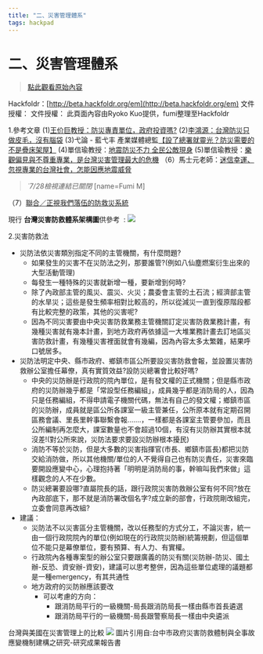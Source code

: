 ```yaml
---
title: "二、災害管理體系"
tags: hackpad
---
```


# 二、災害管理體系

> [點此觀看原始內容](https://g0v.hackpad.tw/1qrg5FHN9Oq)


Hackfoldr：[http://beta.hackfoldr.org/em](http://beta.hackfoldr.org/em)
文件授權：
文件授權：
此頁面內容由Ryoko Kuo提供，fumi整理至Hackfoldr

1.參考文章
(1)[王价巨教授：防災專責單位，政府投資嗎?](https://www.facebook.com/notes/jieh-jiuh-wang/%E9%98%B2%E7%81%BD%E5%B0%88%E8%B2%AC%E5%96%AE%E4%BD%8D%E6%94%BF%E5%BA%9C%E6%8A%95%E8%B3%87%E5%97%8E/980084228728904)
(2)[李鴻源：台灣防災只做皮毛，沒有腦袋](http://www.cw.com.tw/article/article.action?id=5074527)
(3)弋論 - 藍弋丰 產業媒體總監[【設了總署就靈光？防災需要的不是疊床架屋】](http://tw.on.cc/tw/bkn/cnt/commentary/20160214/bkntw-20160214000524075-0214_04411_001.html)
(4)單信瑜教授：[地震防災不力 全民公敵現身](https://www.facebook.com/notes/%E5%96%AE%E4%BF%A1%E7%91%9C/%E5%9C%B0%E9%9C%87%E9%98%B2%E7%81%BD%E4%B8%8D%E5%8A%9B-%E5%85%A8%E6%B0%91%E5%85%AC%E6%95%B5%E7%8F%BE%E8%BA%AB/10153947382844507)
(5)單信瑜教授：[樂觀偏見與不尊重專業，是台灣災害管理最大的危機](http://opinion.udn.com/opinion/story/9449/1493024)
（6）馬士元老師：[迷信幸運、忽視專業的台灣社會，怎能因應地震威脅](https://www.facebook.com/notes/shauiane-maa/%E8%BF%B7%E4%BF%A1%E5%B9%B8%E9%81%8B%E5%BF%BD%E8%A6%96%E5%B0%88%E6%A5%AD%E7%9A%84%E5%8F%B0%E7%81%A3%E7%A4%BE%E6%9C%83%E6%80%8E%E8%83%BD%E5%9B%A0%E6%87%89%E5%9C%B0%E9%9C%87%E5%A8%81%E8%84%85/1101253939918839)
> _˙7/28檢視連結已關閉_
> [name=Fumi M]

（7）[聯合／正視我們落伍的防救災系統](http://udn.com/news/story/7338/1506284)


現行 **台灣災害防救體系架構圖**供參考  :
![](https://g0vhackmd.blob.core.windows.net/g0v-hackmd-images/upload_0131ef0047b6dceac9375b356f3fa32d)

2.災害防救法
- 災防法依災害類別指定不同的主管機關，有什麼問題?
    - 如果發生的災害不在災防法之列，那要誰管?(例如八仙塵燃案衍生出來的大型活動管理)
    - 每發生一種特殊的災害就新增一種，要新增到何時?
    - 除了內政部主管的風災、震災、火災；農委會主管的土石流；經濟部主管的水旱災；這些是發生頻率相對比較高的，所以從減災一直到復原階段都有比較完整的政策，其他的災害呢?
    - 因為不同災害要由中央災害防救業務主管機關訂定災害防救業務計畫，有幾種災害就有幾本計畫，到地方政府再依據這一大堆業務計畫去訂地區災害防救計畫，有幾種災害裡面就會有幾編，因為內容太多太繁雜，結果呼口號居多。
- 災防法明定中央、縣市政府、鄉鎮市區公所要設災害防救會報，並設置災害防救辦公室擔任幕僚，真有實質效益?設防災總署會比較好嗎?
    - 中央的災防辦是行政院的院內單位，是有發文權的正式機關；但是縣市政府的災防辦幾乎都是「常設型任務編組」，成員幾乎都是消防局的人，因為只是任務編組，不得申請電子機關代碼，無法有自己的發文權；鄉鎮市區的災防辦，成員就是區公所各課室一級主管兼任，公所原本就有定期召開區務會議、里長里幹事聯繫會報.......，一樣都是各課室主管要參加，而且公所編制再怎麼大，課室數量也不會超過10個，有沒有災防辦其實根本就沒差!(對公所來說，災防法要求要設災防辦根本擾民)
    - 消防不等於災防，但是大多數的災害指揮官(市長、鄉鎮市區長)都把災防交給消防做，所以其他機關/單位的人不覺得自己也有防災責任，災害來臨要開設應變中心，心理抱持著「明明是消防局的事，幹嘛叫我們來做」這樣觀念的人不在少數。
    - 防災總署要設哪?直屬院長的話，跟行政院災害防救辦公室有何不同?放在內政部底下，那不就是消防署改個名字?成立新的部會，行政院剛改組完，立委會同意再改組?
- 建議：
    - 災防法不以災害區分主管機關，改以任務型的方式分工，不論災害，統一由一個行政院院內的單位(例如現在的行政院災防辦)統籌規劃，但這個單位不能只是幕僚單位，要有預算、有人力、有實權。
    - 行政院內各種專案型的辦公室只要跟廣義的防災有關(災防辦-防災、國土辦-反恐、資安辦-資安)，建議可以思考整併，因為這些單位處理的議題都是一種emergency，有其共通性
    - 地方政府的災防辦應該要改
        - 可以考慮的方向：
            - 跟消防局平行的一級機關-局長跟消防局長一樣由縣市首長遴選
            - 跟消防局平行的一級機關-局長跟警察局長一樣由中央遴派

台灣與美國在災害管理上的比較
![](https://g0vhackmd.blob.core.windows.net/g0v-hackmd-images/upload_19328aa735ddb6f99e4a9364e927854b)
圖片引用自:台中市政府災害防救體制與全事故應變機制建構之研究-研究成果報告書


